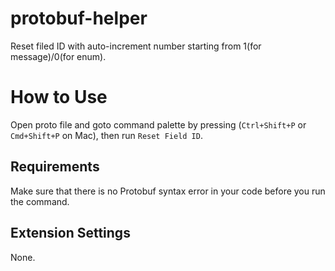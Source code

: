 # protobuf-helper

Reset filed ID with auto-increment number starting from 1(for message)/0(for enum).

# How to Use

Open proto file and goto command palette by pressing (`Ctrl+Shift+P` or `Cmd+Shift+P` on Mac), then run `Reset Field ID`.

## Requirements

Make sure that there is no Protobuf syntax error in your code before you run the command.

## Extension Settings

None.
